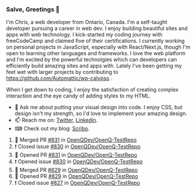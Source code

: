 ### Salve, Greetings 👋

I'm Chris, a web developer from Ontario, Canada. I'm a self-taught developer pursuing a career in web dev. I enjoy building beautiful sites and apps with web technology.
I kick-started my coding journey with freeCodeCamp and claimed five of their certifications.  I currently working on personal projects in JavaScript, especially with React/Next.js, though I'm open to learning other languages and frameworks. I love the web platform and I'm excited by the powerful technolgies which can developers can efficiently build amazing sites and apps with. Lately I've been getting my feet wet with larger projects by contributing to https://github.com/Automattic/wp-calypso .

When I get down to coding, I enjoy the satisfaction of creating complex interaction and the eye candy of adding styles to my HTML. 

- 💬 Ask me about putting your visual design into code. I enjoy CSS, but design isn't my strength, so I'd love to implement your amazing design.
- 📫 Reach me on: [Twitter](https://twitter.com/Christo28120856), [Linkedin](https://www.linkedin.com/in/christopher-stevers-07b9a5204/).
- ⌨ Check out my blog: [Scribo](https://christopherstevers.cf).
<!--
**Christopher-Stevers/Christopher-Stevers** is a ✨ _special_ ✨ repository because its `README.md` (this file) appears on your GitHub profile.

Here are some ideas to get you started:

- 🔭 I’m currently working on ...
- 🌱 I’m currently learning ...
- 👯 I’m looking to collaborate on ...
- 🤔 I’m looking for help with ...
- 😄 Pronouns: ...
- ⚡ Fun fact: ...
-->

<!--START_SECTION:activity-->
1. 🎉 Merged PR [#831](https://github.com/OpenQDev/OpenQ-TestRepo/pull/831) in [OpenQDev/OpenQ-TestRepo](https://github.com/OpenQDev/OpenQ-TestRepo)
2. ❗️ Closed issue [#830](https://github.com/OpenQDev/OpenQ-TestRepo/issues/830) in [OpenQDev/OpenQ-TestRepo](https://github.com/OpenQDev/OpenQ-TestRepo)
3. 💪 Opened PR [#831](https://github.com/OpenQDev/OpenQ-TestRepo/pull/831) in [OpenQDev/OpenQ-TestRepo](https://github.com/OpenQDev/OpenQ-TestRepo)
4. ❗️ Opened issue [#830](https://github.com/OpenQDev/OpenQ-TestRepo/issues/830) in [OpenQDev/OpenQ-TestRepo](https://github.com/OpenQDev/OpenQ-TestRepo)
5. 🎉 Merged PR [#829](https://github.com/OpenQDev/OpenQ-TestRepo/pull/829) in [OpenQDev/OpenQ-TestRepo](https://github.com/OpenQDev/OpenQ-TestRepo)
6. 💪 Opened PR [#829](https://github.com/OpenQDev/OpenQ-TestRepo/pull/829) in [OpenQDev/OpenQ-TestRepo](https://github.com/OpenQDev/OpenQ-TestRepo)
7. ❗️ Closed issue [#827](https://github.com/OpenQDev/OpenQ-TestRepo/issues/827) in [OpenQDev/OpenQ-TestRepo](https://github.com/OpenQDev/OpenQ-TestRepo)
<!--END_SECTION:activity-->
